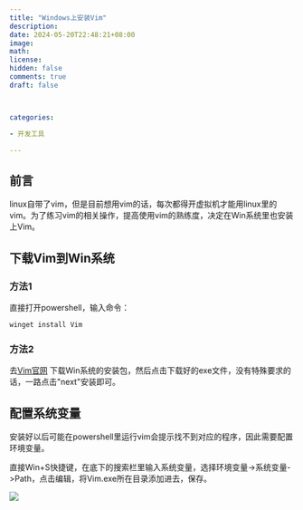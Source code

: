```yaml
---
title: "Windows上安装Vim"
description: 
date: 2024-05-20T22:48:21+08:00
image: 
math: 
license: 
hidden: false
comments: true
draft: false



categories:

- 开发工具

---
```


## 前言

linux自带了vim，但是目前想用vim的话，每次都得开虚拟机才能用linux里的vim。为了练习vim的相关操作，提高使用vim的熟练度，决定在Win系统里也安装上Vim。

## 下载Vim到Win系统

### 方法1

直接打开powershell，输入命令：

```shell
winget install Vim
```

### 方法2

去[Vim官网](https://www.vim.org/download.php#pc) 下载Win系统的安装包，然后点击下载好的exe文件，没有特殊要求的话，一路点击"next"安装即可。

## 配置系统变量

安装好以后可能在powershell里运行vim会提示找不到对应的程序，因此需要配置环境变量。

直接Win+S快捷键，在底下的搜索栏里输入系统变量，选择环境变量->系统变量->Path，点击编辑，将Vim.exe所在目录添加进去，保存。

![](F:\MyBlog\ccsite\static\img\win-path.png)